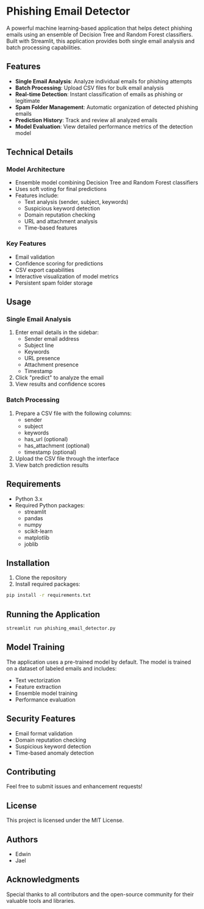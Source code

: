# Phishing Email Detector

A powerful machine learning-based application that helps detect phishing emails using an ensemble of Decision Tree and Random Forest classifiers. Built with Streamlit, this application provides both single email analysis and batch processing capabilities.

## Features

- **Single Email Analysis**: Analyze individual emails for phishing attempts
- **Batch Processing**: Upload CSV files for bulk email analysis
- **Real-time Detection**: Instant classification of emails as phishing or legitimate
- **Spam Folder Management**: Automatic organization of detected phishing emails
- **Prediction History**: Track and review all analyzed emails
- **Model Evaluation**: View detailed performance metrics of the detection model

## Technical Details

### Model Architecture
- Ensemble model combining Decision Tree and Random Forest classifiers
- Uses soft voting for final predictions
- Features include:
  - Text analysis (sender, subject, keywords)
  - Suspicious keyword detection
  - Domain reputation checking
  - URL and attachment analysis
  - Time-based features

### Key Features
- Email validation
- Confidence scoring for predictions
- CSV export capabilities
- Interactive visualization of model metrics
- Persistent spam folder storage

## Usage

### Single Email Analysis
1. Enter email details in the sidebar:
   - Sender email address
   - Subject line
   - Keywords
   - URL presence
   - Attachment presence
   - Timestamp
2. Click "predict" to analyze the email
3. View results and confidence scores

### Batch Processing
1. Prepare a CSV file with the following columns:
   - sender
   - subject
   - keywords
   - has_url (optional)
   - has_attachment (optional)
   - timestamp (optional)
2. Upload the CSV file through the interface
3. View batch prediction results

## Requirements

- Python 3.x
- Required Python packages:
  - streamlit
  - pandas
  - numpy
  - scikit-learn
  - matplotlib
  - joblib

## Installation

1. Clone the repository
2. Install required packages:
```bash
pip install -r requirements.txt
```

## Running the Application

```bash
streamlit run phishing_email_detector.py
```

## Model Training

The application uses a pre-trained model by default. The model is trained on a dataset of labeled emails and includes:
- Text vectorization
- Feature extraction
- Ensemble model training
- Performance evaluation

## Security Features

- Email format validation
- Domain reputation checking
- Suspicious keyword detection
- Time-based anomaly detection

## Contributing

Feel free to submit issues and enhancement requests!

## License

This project is licensed under the MIT License.

## Authors

- Edwin
- Jael

## Acknowledgments

Special thanks to all contributors and the open-source community for their valuable tools and libraries. 